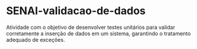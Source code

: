 # SENAI-validacao-de-dados
Atividade com o objetivo de desenvolver testes unitários para validar corretamente a inserção de dados em um sistema, garantindo o tratamento adequado de exceções.
